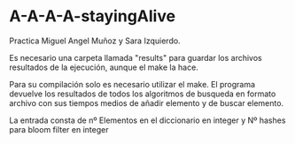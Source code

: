 # A-A-A-A-stayingAlive
Practica Miguel Angel Muñoz y Sara Izquierdo.

Es necesario una carpeta llamada "results" para guardar los archivos resultados de la ejecución, aunque el make la hace.

Para su compilación solo es necesario utilizar el make. El programa devuelve los resultados de todos los algoritmos de busqueda en formato archivo con sus tiempos medios de añadir elemento y de buscar elemento. 

La entrada consta de nº Elementos en el diccionario en integer y Nº hashes para bloom filter en integer
